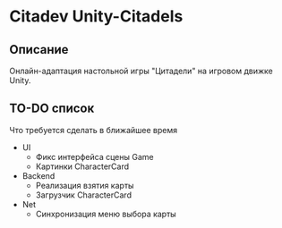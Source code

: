 # Citadev Unity-Citadels

## Описание
Онлайн-адаптация настольной игры "Цитадели" на игровом движке Unity.

## TO-DO список
Что требуется сделать в ближайшее время
+ UI
  + Фикс интерфейса сцены Game
  + Картинки CharacterCard
+ Backend
  + Реализация взятия карты
  + Загрузчик CharacterCard
+ Net
  + Синхронизация меню выбора карты

